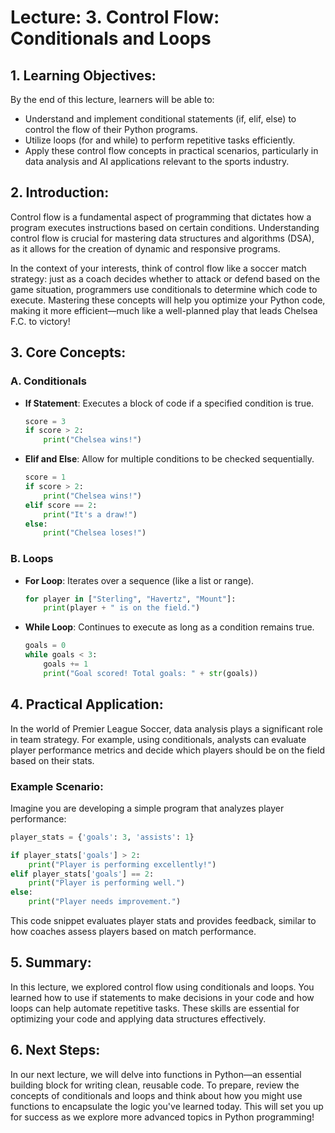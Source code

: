 # Lecture: 3. Control Flow: Conditionals and Loops

## 1. Learning Objectives:
By the end of this lecture, learners will be able to:
- Understand and implement conditional statements (if, elif, else) to control the flow of their Python programs.
- Utilize loops (for and while) to perform repetitive tasks efficiently.
- Apply these control flow concepts in practical scenarios, particularly in data analysis and AI applications relevant to the sports industry.

## 2. Introduction:
Control flow is a fundamental aspect of programming that dictates how a program executes instructions based on certain conditions. Understanding control flow is crucial for mastering data structures and algorithms (DSA), as it allows for the creation of dynamic and responsive programs.

In the context of your interests, think of control flow like a soccer match strategy: just as a coach decides whether to attack or defend based on the game situation, programmers use conditionals to determine which code to execute. Mastering these concepts will help you optimize your Python code, making it more efficient—much like a well-planned play that leads Chelsea F.C. to victory!

## 3. Core Concepts:

### A. Conditionals
- **If Statement**: Executes a block of code if a specified condition is true.
  ```python
  score = 3
  if score > 2:
      print("Chelsea wins!")
  ```

- **Elif and Else**: Allow for multiple conditions to be checked sequentially.
  ```python
  score = 1
  if score > 2:
      print("Chelsea wins!")
  elif score == 2:
      print("It's a draw!")
  else:
      print("Chelsea loses!")
  ```

### B. Loops
- **For Loop**: Iterates over a sequence (like a list or range).
  ```python
  for player in ["Sterling", "Havertz", "Mount"]:
      print(player + " is on the field.")
  ```

- **While Loop**: Continues to execute as long as a condition remains true.
  ```python
  goals = 0
  while goals < 3:
      goals += 1
      print("Goal scored! Total goals: " + str(goals))
  ```

## 4. Practical Application:
In the world of Premier League Soccer, data analysis plays a significant role in team strategy. For example, using conditionals, analysts can evaluate player performance metrics and decide which players should be on the field based on their stats.

### Example Scenario:
Imagine you are developing a simple program that analyzes player performance:
```python
player_stats = {'goals': 3, 'assists': 1}

if player_stats['goals'] > 2:
    print("Player is performing excellently!")
elif player_stats['goals'] == 2:
    print("Player is performing well.")
else:
    print("Player needs improvement.")
```
This code snippet evaluates player stats and provides feedback, similar to how coaches assess players based on match performance.

## 5. Summary:
In this lecture, we explored control flow using conditionals and loops. You learned how to use if statements to make decisions in your code and how loops can help automate repetitive tasks. These skills are essential for optimizing your code and applying data structures effectively.

## 6. Next Steps:
In our next lecture, we will delve into functions in Python—an essential building block for writing clean, reusable code. To prepare, review the concepts of conditionals and loops and think about how you might use functions to encapsulate the logic you've learned today. This will set you up for success as we explore more advanced topics in Python programming!